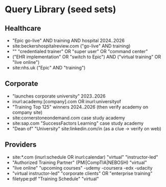 # Query Library (seed sets)

## Healthcare
- "Epic go-live" AND training AND hospital 2024..2026
- site:beckershospitalreview.com ("go-live" AND training)
- "<Hospital Name>" "credentialed trainer" OR "super user" OR "command center"
- ("EHR implementation" OR "switch to Epic") AND ("virtual training" OR "live online")
- site:nhs.uk ("Epic" AND "training")

## Corporate
- "launches corporate university" 2023..2026
- inurl:academy.[company].com OR inurl:universityof
- "Training Top 125" winners 2024..2026  (then verify academy on company site)
- site:cornerstoneondemand.com case study academy
- site:sap.com "SuccessFactors Learning" case study academy
- "Dean of" "University" site:linkedin.com/in  (as a clue → verify on web)

## Providers
- site:*.com (inurl:schedule OR inurl:calendar) "virtual" "instructor-led"
- "Authorized Training Partner" (PMI|CompTIA|NEBOSH) "virtual"
- "live online" "upcoming courses" -udemy -coursera -edx -udacity
- "virtual instructor-led" "corporate clients" OR "enterprise training"
- filetype:pdf "Training Schedule" "virtual"
